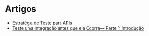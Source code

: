 # Artigos

 - [Estratégia de Teste para APIs](https://medium.com/@priscilacamp0s/estrat%C3%A9gia-de-teste-para-apis-55baf148b104)
 - [Teste uma Integração antes que ela Ocorra— Parte 1: Introdução](https://medium.com/@priscilacamp0s/teste-uma-integra%C3%A7%C3%A3o-antes-que-ela-ocorra-parte-1-introdu%C3%A7%C3%A3o-da919b18f6bd)